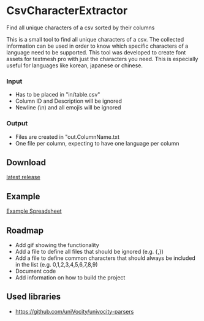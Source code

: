 # CsvCharacterExtractor
Find all unique characters of a csv sorted by their columns

This is a small tool to find all unique characters of a csv. The collected information can be used in order to know which specific characters of a language need to be supported.
This tool was developed to create font assets for textmesh pro with just the characters you need. This is especially useful for languages like korean, japanese or chinese.

### Input
* Has to be placed in "in/table.csv"
* Column ID and Description will be ignored
* Newline (\n) and all emojis will be ignored

### Output
* Files are created in "out.ColumnName.txt
* One file per column, expecting to have one language per column

## Download
[latest release](https://github.com/JohannesDeml/CsvCharacterExtractor/releases)

## Example
[Example Spreadsheet](https://docs.google.com/spreadsheets/d/1WmGauAzcCyQu7OcOnFP2Ypx2x9xuJCclpf7p25cFpz0/edit#gid=1088591893)

## Roadmap
* Add gif showing the functionality
* Add a file to define all files that should be ignored (e.g. {,})
* Add a file to define common characters that should always be included in the list (e.g. 0,1,2,3,4,5,6,7,8,9)
* Document code
* Add information on how to build the project

## Used libraries
* https://github.com/uniVocity/univocity-parsers
